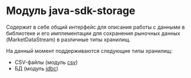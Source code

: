 # Модуль java-sdk-storage
Содержит в себе общий интерфейс для описания работы с данными в библиотеке и его имплементации для сохранения рыночных данных (MarketDataStream) в различные типы хранилищ.

На данный момент поддерживаются следующие типы хранилищ:
* CSV-файлы (модуль [csv](csv))
* БД (модуль [jdbc](jdbc))
